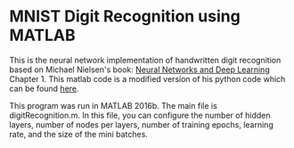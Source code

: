 # MNIST Digit Recognition using MATLAB

This is the neural network implementation of handwritten digit recognition based on Michael Nielsen's book: [Neural Networks and Deep Learning](http://neuralnetworksanddeeplearning.com/index.html?) Chapter 1. This matlab code is a modified version of his python code which can be found [here](https://github.com/mnielsen/neural-networks-and-deep-learning). 

This program was run in MATLAB 2016b. The main file is digitRecognition.m. In this file, you can configure the number of hidden layers, number of nodes per layers, number of training epochs, learning rate, and the size of the mini batches.  


